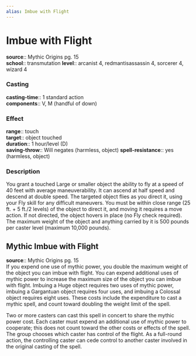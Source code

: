 ```yaml
---
alias: Imbue with Flight
---
```


# Imbue with Flight 

**source**:: Mythic Origins pg. 15  
**school**:: transmutation
**level**:: arcanist 4, redmantisassassin 4, sorcerer 4, wizard 4

### Casting 

**casting-time**:: 1 standard action  
**components**:: V, M (handful of down)

### Effect 

**range**:: touch  
**target**:: object touched  
**duration**:: 1 hour/level (D)  
**saving-throw**:: Will negates (harmless, object)
**spell-resistance**:: yes (harmless, object)

### Description 

You grant a touched Large or smaller object the ability to fly at a speed of 40 feet with average maneuverability. It can ascend at half speed and descend at double speed. The targeted object flies as you direct it, using your Fly skill for any difficult maneuvers. You must be within close range (25 ft. + 5 ft./2 levels) of the object to direct it, and moving it requires a move action. If not directed, the object hovers in place (no Fly check required). The maximum weight of the object and anything carried by it is 500 pounds per caster level (maximum 10,000 pounds).

## Mythic Imbue with Flight 

**source**:: Mythic Origins pg. 15  
If you expend one use of mythic power, you double the maximum weight of the object you can imbue with flight. You can expend additional uses of mythic power to increase the maximum size of the object you can imbue with flight. Imbuing a Huge object requires two uses of mythic power, imbuing a Gargantuan object requires four uses, and imbuing a Colossal object requires eight uses. These costs include the expenditure to cast a mythic spell, and count toward doubling the weight limit of the spell.  
  
Two or more casters can cast this spell in concert to share the mythic power cost. Each caster must expend an additional use of mythic power to cooperate; this does not count toward the other costs or effects of the spell. The group chooses which caster has control of the flight. As a full-round action, the controlling caster can cede control to another caster involved in the original casting of the spell.
